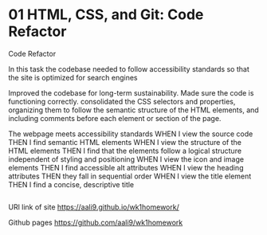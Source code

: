 # 01 HTML, CSS, and Git: Code Refactor

Code Refactor 

In this task the codebase needed to follow accessibility standards so that the site is optimized for search engines

Improved the codebase for long-term sustainability. Made sure the code is functioning correctly.  consolidated the CSS selectors and properties, organizing them to follow the semantic structure of the HTML elements, and including comments before each element or section of the page.
 
The webpage meets accessibility standards
WHEN I view the source code
THEN I find semantic HTML elements
WHEN I view the structure of the HTML elements
THEN I find that the elements follow a logical structure independent of styling and positioning
WHEN I view the icon and image elements
THEN I find accessible alt attributes
WHEN I view the heading attributes
THEN they fall in sequential order
WHEN I view the title element
THEN I find a concise, descriptive title

<img scr="./assets/images/01-html-css-git-homework-demo.png"/>

URl link of site
https://aali9.github.io/wk1homework/

Github pages 
https://github.com/aali9/wk1homework
